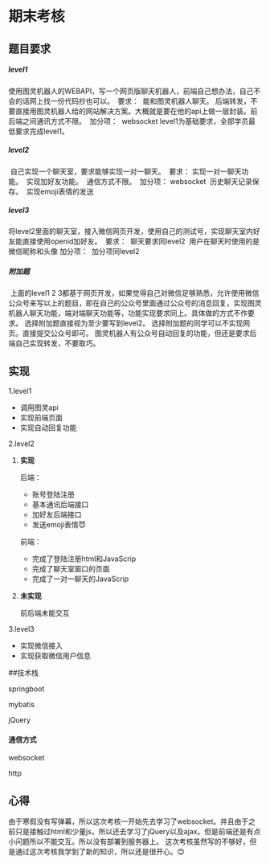 # 期末考核



## 题目要求



##### level1

​	使用图灵机器人的WEBAPI，写一个网页版聊天机器人，前端自己想办法，自己不会的话网上找一份代码
​	抄也可以。
​	要求：
​	能和图灵机器人聊天。
​	后端转发，不要直接用图灵机器人给的网站解决方案。大概就是要在他的api上做一层封装。
​	前后端之间通讯方式不限。
​	加分项：
​	websocket
​	level1为基础要求，全部学员最低要求完成level1。

##### level2

​	自己实现一个聊天室，要求能够实现一对一聊天。
​	要求：
​	实现一对一聊天功能。
​	实现加好友功能。
​	通信方式不限。
​	加分项：
​	websocket
​	历史聊天记录保存。
​	实现emoji表情的发送

##### level3

​	将level2里面的聊天室，接入微信网页开发，使用自己的测试号，实现聊天室内好友能直接使用openid
​	加好友。
​	要求：
​	聊天要求同level2
​	用户在聊天时使用的是微信昵称和头像
​	加分项：
​	加分项同level2

##### 附加题

​	上面的level1 2 3都基于网页开发，如果觉得自己对微信足够熟悉，允许使用微信公众号来写以上的题
​	目，即在自己的公众号里面通过公众号的消息回复，实现图灵机器人聊天功能，端对端聊天功能等，功
​	能实现要求同上。具体做的方式不作要求。
​	选择附加题直接视为至少要写到level2。
​	选择附加题的同学可以不实现网页。直接提交公众号即可。
​	图灵机器人有公众号自动回复的功能，但还是要求后端自己实现转发，不要取巧。
​	

## 实现

1.level1

- 调用图灵api
- 实现前端页面
- 实现自动回复功能

2.level2

1. **实现**

   后端：

   - 账号登陆注册
   - 基本通讯后端接口
   - 加好友后端接口
   - 发送emoji表情😈

   前端：

   - 完成了登陆注册html和JavaScrip
   - 完成了聊天室窗口的页面
   - 完成了一对一聊天的JavaScrip

2. **未实现**

   前后端未能交互

3.level3

- 实现微信接入
- 实现获取微信用户信息

##技术栈

springboot

mybatis

jQuery

#### 通信方式

websocket

http

## 心得

由于寒假没有写弹幕，所以这次考核一开始先去学习了websocket。并且由于之前只是接触过html和少量js，所以还去学习了jQuery以及ajax。但是前端还是有点小问题所以不能交互。所以没有部署到服务器上。
这次考核虽然写的不够好，但是通过这次考核我学到了新的知识，所以还是很开心。😊























